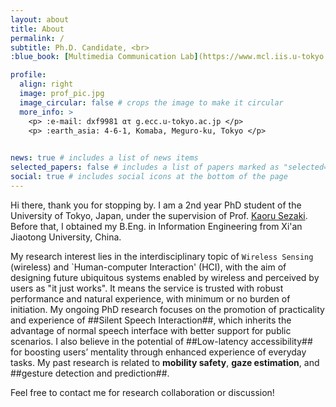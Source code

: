 ```yaml
---
layout: about
title: About
permalink: /
subtitle: Ph.D. Candidate, <br> 
:blue_book: [Multimedia Communication Lab](https://www.mcl.iis.u-tokyo.ac.jp/en/), <a href='https://www.u-tokyo.ac.jp/en/'>The University of Tokyo </a> 

profile:
  align: right
  image: prof_pic.jpg
  image_circular: false # crops the image to make it circular
  more_info: > 
    <p> :e-mail: dxf9981 ατ g.ecc.u-tokyo.ac.jp </p>
    <p> :earth_asia: 4-6-1, Komaba, Meguro-ku, Tokyo </p>
  

news: true # includes a list of news items
selected_papers: false # includes a list of papers marked as "selected={true}"
social: true # includes social icons at the bottom of the page
---
```

Hi there, thank you for stopping by. I am a 2nd year PhD student of the University of Tokyo, Japan, under the supervision of Prof. [Kaoru Sezaki](https://www.mcl.iis.u-tokyo.ac.jp/en/kaoru-sezaki-ph-d/). Before that, I obtained my B.Eng. in Information Engineering from Xi'an Jiaotong University, China. 

My research interest lies in the interdisciplinary topic of `Wireless Sensing` (wireless) and `Human-computer Interaction' (HCI), with the aim of designing future ubiquitous systems enabled by wireless and perceived by users as "it just works". It means the service is trusted with robust performance and natural experience, with minimum or no burden of initiation. My ongoing PhD research focuses on the promotion of practicality and experience of ##Silent Speech Interaction##, which inherits the advantage of normal speech interface with better support for public scenarios. I also believe in the potential of ##Low-latency accessibility## for boosting users’ mentality through enhanced experience of everyday tasks. My past research is related to <strong>mobility safety</strong>, <strong>gaze estimation</strong>, and ##gesture detection and prediction##.

Feel free to contact me for research collaboration or discussion!
